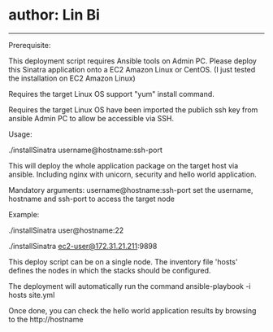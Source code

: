 # author: Lin Bi
-------------------------------------------

Prerequisite:

This deployment script requires Ansible tools on Admin PC.
Please deploy this Sinatra application onto a EC2 Amazon Linux or CentOS. (I just tested the installation on EC2 Amazon Linux)

Requires the target Linux OS support "yum" install command.

Requires the target Linux OS have been imported the publich ssh key from ansible Admin PC to allow be accessible via SSH.


Usage:

./installSinatra username@hostname:ssh-port

This will deploy the whole application package on the target host via ansible. Including nginx with unicorn, security and hello world application.


Mandatory arguments:
username@hostname:ssh-port      set the username, hostname and ssh-port to access the target node

Example:

./installSinatra user@hostname:22

./installSinatra ec2-user@172.31.21.211:9898
 


This deploy script can be on a single node. The inventory file 'hosts' defines the nodes in which the stacks should be configured.

The deployment will automatically run the command ansible-playbook -i hosts site.yml

Once done, you can check the hello world application results by browsing to the http://hostname
